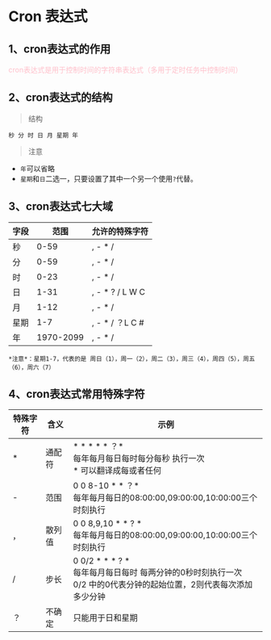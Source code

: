 # Cron 表达式

## 1、cron表达式的作用

<font color=pink>cron表达式是用于控制时间的字符串表达式（多用于定时任务中控制时间）</font>



## 2、cron表达式的结构

> 结构

`秒 分 时 日 月 星期 年`

> 注意

- `年`可以省略
- `星期`和`日`二选一，只要设置了其中一个另一个使用`?`代替。



## 3、cron表达式七大域

| 字段 | 范围      | 允许的特殊字符   |
| ---- | --------- | ---------------- |
| 秒   | 0-59      | , - * /          |
| 分   | 0-59      | , - * /          |
| 时   | 0-23      | , - * /          |
| 日   | 1-31      | , - * ? / L W C  |
| 月   | 1-12      | , - * /          |
| 星期 | 1-7       | , - * / ？L  C # |
| 年   | 1970-2099 | , - * /          |

```
*注意*：星期1-7，代表的是 周日（1），周一（2），周二（3），周三（4），周四（5），周五（6），周六（7）
```



## 4、cron表达式常用特殊字符

| 特殊字符 | 含义   | 示例                                                         |
| -------- | ------ | ------------------------------------------------------------ |
| *        | 通配符 | * * * * * ？*<br />每年每月每日每时每分每秒 执行一次<br />\* 可以翻译成每或者任何 |
| -        | 范围   | 0 0 8-10 * * ？*<br />每年每月每日的08:00:00,09:00:00,10:00:00三个时刻执行 |
| ，       | 散列值 | 0 0 8,9,10 * * ? *<br />每年每月每日的08:00:00,09:00:00,10:00:00三个时刻执行 |
| /        | 步长   | 0 0/2 * * * ? *<br />每年每月每日每时 每两分钟的0秒时刻执行一次<br />0/2 中的0代表分钟的起始位置，2则代表每次添加多少分钟 |
| ？       | 不确定 | 只能用于日和星期                                             |
